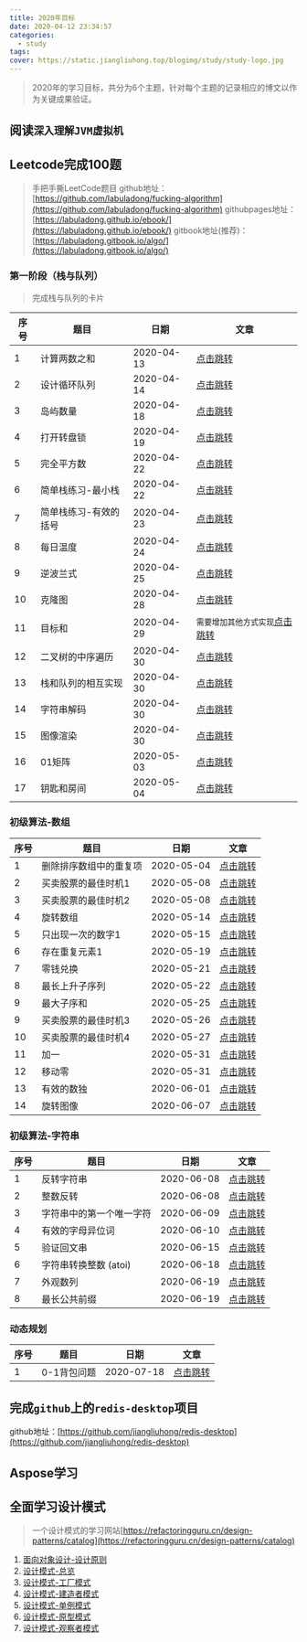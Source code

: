 ```yaml
---
title: 2020年目标
date: 2020-04-12 23:34:57
categories:
  - study
tags:
cover: https://static.jiangliuhong.top/blogimg/study/study-logo.jpg
---
```


> 2020年的学习目标，共分为6个主题，针对每个主题的记录相应的博文以作为关键成果验证。

## 阅读`深入理解JVM虚拟机`

## Leetcode完成100题

> 手把手撕LeetCode题目
> github地址：[https://github.com/labuladong/fucking-algorithm](https://github.com/labuladong/fucking-algorithm)
> githubpages地址：[https://labuladong.github.io/ebook/](https://labuladong.github.io/ebook/)
> gitbook地址(推荐)：[https://labuladong.gitbook.io/algo/](https://labuladong.gitbook.io/algo/)

### 第一阶段（栈与队列）

> 完成栈与队列的卡片

序号|题目|日期|文章
---|---|---|---
1|计算两数之和|2020-04-13|[点击跳转](/2020/04/13/java/leetcode/test1/ji_suan_liang_shu_zhi_he/)
2|设计循环队列|2020-04-14|[点击跳转](/2020/04/14/java/leetcode/test1/she_ji_xun_huan_dui_lie/)
3|岛屿数量|2020-04-18|[点击跳转](/2020/04/18/java/leetcode/test1/dao_yu_shu_liang/)
4|打开转盘锁|2020-04-19|[点击跳转](/2020/04/19/java/leetcode/test1/da_kai_zhuan_pan_suo/)
5|完全平方数|2020-04-22|[点击跳转](/2020/04/22/java/leetcode/test1/wan_quan_ping_fang_shu/)
6|简单栈练习-最小栈|2020-04-22|[点击跳转](/2020/04/22/java/leetcode/test1/jian_dan_zhan_lian_xi_zui_xiao_zhan/)
7|简单栈练习-有效的括号|2020-04-23|[点击跳转](/2020/04/23/java/leetcode/test1/jian_dan_zhan_lian_xi_you_xiao_de_gua_hao/)
8|每日温度|2020-04-24|[点击跳转](/2020/04/24/java/leetcode/test1/mei_ri_wen_du/)
9|逆波兰式|2020-04-25|[点击跳转](/2020/04/25/java/leetcode/test1/ni_bo_lan_shi/)
10|克隆图|2020-04-28|[点击跳转](/2020/04/28/java/leetcode/test1/ke_long_tu/)
11|目标和|2020-04-29|`需要增加其他方式实现`[点击跳转](/2020/04/29/java/leetcode/test1/mu_biao_he/)
12|二叉树的中序遍历|2020-04-30|[点击跳转](/2020/04/30/java/leetcode/test1/er_cha_shu_de_zhong_xu_bian_li/)
13|栈和队列的相互实现|2020-04-30|[点击跳转](/2020/04/30/java/leetcode/test1/zhan_he_dui_lie_de_xiang_hu_shi_xian/)
14|字符串解码|2020-04-30|[点击跳转](/2020/04/30/java/leetcode/test1/zi_fu_chuan_jie_ma/)
15|图像渲染|2020-04-30|[点击跳转](/2020/04/30/java/leetcode/test1/tu_xiang_xuan_ran/)
16|01矩阵|2020-05-03|[点击跳转](/2020/05/03/java/leetcode/test1/01_ju_zhen/)
17|钥匙和房间|2020-05-04|[点击跳转](/2020/05/04/java/leetcode/test1/yao_chi_he_fang_jian/)


### 初级算法-数组

序号|题目|日期|文章
---|---|---|---
1|删除排序数组中的重复项|2020-05-04|[点击跳转](/2020/05/04/java/leetcode/test2/shan_chu_pai_xu_shu_zu_zhong_de_chong_fu_xiang/)
2|买卖股票的最佳时机1|2020-05-08|[点击跳转](/2020/05/08/java/leetcode/test2/mai_mai_gu_piao_de_zui_jia_shi_ji/#I-题)
3|买卖股票的最佳时机2|2020-05-08|[点击跳转](/2020/05/08/java/leetcode/test2/mai_mai_gu_piao_de_zui_jia_shi_ji/#II-题)
4|旋转数组|2020-05-14|[点击跳转](https://leetcode-cn.com/problems/rotate-array/)
5|只出现一次的数字1|2020-05-15|[点击跳转](/2020/05/15/java/leetcode/test2/zhi_chu_xian_yi_ci_de_shu_zi/#题目1)
6|存在重复元素1|2020-05-19|[点击跳转](/2020/05/19/java/leetcode/test2/cun_zai_chong_fu_yuan_su/#题目1)
7|零钱兑换|2020-05-21|[点击跳转](/2020/05/21/java/leetcode/test2/ling_qian_dui_huan/)
8|最长上升子序列|2020-05-22|[点击跳转](https://leetcode-cn.com/problems/longest-increasing-subsequence/)
9|最大子序和|2020-05-25|[点击跳转](https://leetcode-cn.com/problems/maximum-subarray/)
9|买卖股票的最佳时机3|2020-05-26|[点击跳转](/2020/05/08/java/leetcode/test2/mai_mai_gu_piao_de_zui_jia_shi_ji/#III-题)
10|买卖股票的最佳时机4|2020-05-27|[点击跳转](/2020/05/08/java/leetcode/test2/mai_mai_gu_piao_de_zui_jia_shi_ji/#IV-题)
11|加一|2020-05-31|[点击跳转](https://leetcode-cn.com/problems/plus-one/)
12|移动零|2020-05-31|[点击跳转](https://leetcode-cn.com/problems/move-zeroes/)
13|有效的数独|2020-06-01|[点击跳转](/2020/06/01/java/leetcode/test2/you_xiao_de_shu_du/)
14| 旋转图像|2020-06-07|[点击跳转](https://leetcode-cn.com/problems/rotate-image/)

### 初级算法-字符串

序号|题目|日期|文章
---|---|---|---
1|反转字符串|2020-06-08|[点击跳转](https://leetcode-cn.com/problems/reverse-string/)
2|整数反转|2020-06-08|[点击跳转](https://leetcode-cn.com/problems/reverse-integer/)
3|字符串中的第一个唯一字符|2020-06-09|[点击跳转](https://leetcode-cn.com/problems/first-unique-character-in-a-string/)
4|有效的字母异位词|2020-06-10|[点击跳转](https://leetcode-cn.com/problems/valid-anagram/)
5|验证回文串|2020-06-15|[点击跳转](https://leetcode-cn.com/problems/valid-palindrome/)
6|字符串转换整数 (atoi)|2020-06-18|[点击跳转](/2020/06/18/java/leetcode/test2/zi_fu_chuan_zhuan_huan_zheng_shu/)
7|外观数列|2020-06-19|[点击跳转](https://leetcode-cn.com/problems/count-and-say/)
8|最长公共前缀|2020-06-19|[点击跳转](https://leetcode-cn.com/problems/longest-common-prefix/)

### 动态规划

序号|题目|日期|文章
---|---|---|---
1|0-1背包问题|2020-07-18|[点击跳转](/2020/07/18/java/leetcode/dtgh/0_1_bei_bao_wen_ti/)

## 完成`github`上的`redis-desktop`项目

github地址：[https://github.com/jiangliuhong/redis-desktop](https://github.com/jiangliuhong/redis-desktop)

## Aspose学习


## 全面学习设计模式

> 一个设计模式的学习网站[https://refactoringguru.cn/design-patterns/catalog](https://refactoringguru.cn/design-patterns/catalog)

1. [面向对象设计-设计原则](/2018/07/16/java/design/mian_xiang_dui_xiang_she_ji_she_ji_yuan_ze/)
2. [设计模式-总览](/2018/07/14/java/design/she_ji_mo_shi_zong_lan/)
3. [设计模式-工厂模式](/2020/04/19/java/design/she_ji_mo_shi_gong_han_mo_shi/)
4. [设计模式-建造者模式](/2020/04/21/java/design/she_ji_mo_shi_jian_zao_zhe_mo_shi/)
5. [设计模式-单例模式](/2020/04/21/java/design/she_ji_mo_shi_dan_li_mo_shi/)
6. [设计模式-原型模式](/2020/04/21/java/design/she_ji_mo_shi_yuan_xing_mo_shi/)
7. [设计模式-观察者模式](/2020/04/22/java/design/she_ji_mo_shi_guan_cha_zhe_mo_shi/)
